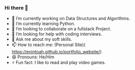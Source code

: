 ### Hi there 👋

<!--
**enintoah/enintoah** is a ✨ _special_ ✨ repository because its `README.md` (this file) appears on your GitHub profile.

Here are some ideas to get you started:
-->
- 🔭 I’m currently working on Data Structures and Algorithms.
- 🌱 I’m currently learning Python.
- 👯 I’m looking to collaborate on a fullstack Project.
- 🤔 I’m looking for help with coding interviews.
- 💬 Ask me about my soft skills. 
- 📫 How to reach me: (Personal Site)( https://enintoah.github.io/portfolio_website/)
- 😄 Pronouns: He/Him
- ⚡ Fun fact: I like to read and play video games. 
